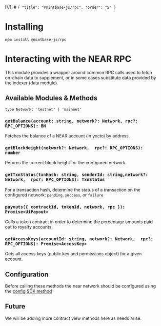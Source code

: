 [//]: # `{ "title": "@mintbase-js/rpc", "order": "5" }`


# Installing

`npm install @mintbase-js/rpc`

# Interacting with the NEAR RPC

This module provides a wrapper around common RPC calls used to fetch on-chain data to supplement, or in some cases substitute data provided by the indexer (data module).

## Available Modules & Methods

`type Network: 'testnet' | 'mainnet'`

### `getBalance(account: string, network?: Network, rpc?: RPC_OPTIONS): BN`

Fetches the balance of a NEAR account (in yocto) by address.

### `getBlockHeight(network?: Network,  rpc?: RPC_OPTIONS): number`

Returns the current block height for the configured network.

### `getTxnStatus(txnHash: string, senderId: string,network?: Network,  rpc?: RPC_OPTIONS): TxnStatus`

For a transaction hash, determine the status of a transaction on the configured network: `pending`, `success`, or `failure`

### `payouts({ contractId, tokenId, network, rpc }): Promise<UiPayout>`

Calls a token contract in order to determine the percentage amounts paid out to royalty accounts.

### `getAccessKeys(accountId: string, network?: Network,  rpc?: RPC_OPTIONS): Promise<AccessKey>`

Gets all access keys (public key and permissions object) for a given account.

## Configuration

Before calling these methods the near network should be configured using the [config SDK method](https://docs.mintbase.io/dev/mintbase-sdk-ref/sdk/config)

## Future

We will be adding more contract view methods here as needs arise.
